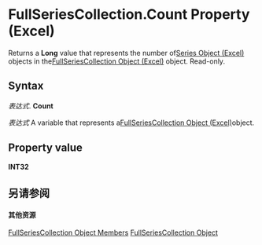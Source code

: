 
# FullSeriesCollection.Count Property (Excel)

Returns a  **Long** value that represents the number of[Series Object (Excel)](c7d34b32-8172-f7a0-0a17-f01d44246b64.md) objects in the[FullSeriesCollection Object (Excel)](5d7b7e7c-0a74-307b-84f9-56143ceba464.md) object. Read-only.


## Syntax

 _表达式_. **Count**

 _表达式_ A variable that represents a[FullSeriesCollection Object (Excel)](5d7b7e7c-0a74-307b-84f9-56143ceba464.md)object.


## Property value

 **INT32**


## 另请参阅


#### 其他资源


[FullSeriesCollection Object Members](http://msdn.microsoft.com/library/18060b3a-f25c-fa99-d3f3-dd59f7928465%28Office.15%29.aspx)
[FullSeriesCollection Object](5d7b7e7c-0a74-307b-84f9-56143ceba464.md)